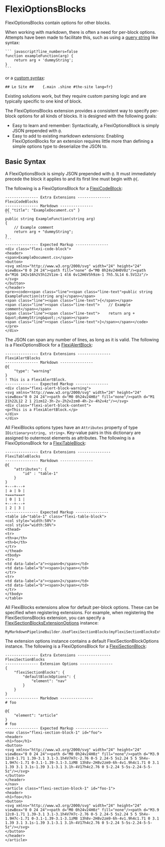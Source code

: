 ﻿# FlexiOptionsBlocks
FlexiOptionsBlocks contain options for other blocks.  

When working with markdown, there is often a need for per-block options.
Attempts have been made to facilitate this, such as using 
a [query string](https://github.com/middleman/middleman-syntax#markdown) like syntax:

````
``` javascript?line_numbers=false
function exampleFunction(arg) {
    return arg + 'dummyString';
}
```
````

or a [custom syntax](https://michelf.ca/projects/php-markdown/extra/#spe-attr):
```
## Le Site ##    {.main .shine #the-site lang=fr}
```

Existing solutions work, but they require custom parsing logic and are typically specific to one kind of block.

The FlexiOptionsBlocks extension provides a consistent way to specify per-block options for all kinds of blocks. It is designed with the following goals:

- Easy to learn and remember: Syntactically, a FlexiOptionsBlock is simply JSON prepended with `@`.
- Easy to add to existing markdown extensions: Enabling FlexiOptionBlocks for an extension requires little more than defining a
  simple options type to deserialize the JSON to.

## Basic Syntax
A FlexiOptionsBlock is simply JSON prepended with `@`. It must immediately precede the block it applies to and
its first line must begin with `@{`.

The following is a FlexiOptionsBlock for a 
[FlexiCodeBlock](https://github.com/JeremyTCD/Markdig.Extensions.FlexiBlocks/blob/master/specs/FlexiCodeBlocksSpecs.md):
```````````````````````````````` none
--------------- Extra Extensions ---------------
FlexiCodeBlocks
--------------- Markdown ---------------
@{ "title": "ExampleDocument.cs" }
```
public string ExampleFunction(string arg)
{
    // Example comment
    return arg + "dummyString";
}
```
--------------- Expected Markup ---------------
<div class="flexi-code-block">
<header>
<span>ExampleDocument.cs</span>
<button>
<svg xmlns="http://www.w3.org/2000/svg" width="24" height="24" viewBox="0 0 24 24"><path fill="none" d="M0 0h24v24H0V0z"/><path d="M16 1H2v16h2V3h12V1zm-1 4l6 6v12H6V5h9zm-1 7h5.5L14 6.5V12z"/></svg>
</button>
</header>
<pre><code><span class="line"><span class="line-text">public string ExampleFunction(string arg)</span></span>
<span class="line"><span class="line-text">{</span></span>
<span class="line"><span class="line-text">    // Example comment</span></span>
<span class="line"><span class="line-text">    return arg + &quot;dummyString&quot;;</span></span>
<span class="line"><span class="line-text">}</span></span></code></pre>
</div>
````````````````````````````````

The JSON can span any number of lines, as long as it is valid. The following is a FlexiOptionsBlock for a
[FlexiAlertBlock](https://github.com/JeremyTCD/Markdig.Extensions.FlexiBlocks/blob/master/specs/FlexiAlertBlocksSpecs.md): 
```````````````````````````````` none
--------------- Extra Extensions ---------------
FlexiAlertBlocks
--------------- Markdown ---------------
@{
    "type": "warning"
}
! This is a FlexiAlertBlock.
--------------- Expected Markup ---------------
<div class="flexi-alert-block-warning">
<svg xmlns="http://www.w3.org/2000/svg" width="24" height="24" viewBox="0 0 24 24"><path d="M0 0h24v24H0z" fill="none"/><path d="M1 21h22L12 2 1 21zm12-3h-2v-2h2v2zm0-4h-2v-4h2v4z"/></svg>
<div class="flexi-alert-block-content">
<p>This is a FlexiAlertBlock.</p>
</div>
</div>
````````````````````````````````

All FlexiBlocks options types have an `Attributes` property of type `IDictionary<string, string>`. Key-value
pairs in this dictionary are assigned to outermost elements as attributes. The following is a FlexiOptionsBlock for a
[FlexiTableBlock](https://github.com/JeremyTCD/Markdig.Extensions.FlexiBlocks/blob/master/specs/FlexiTableBlocksSpecs.md): 
```````````````````````````````` none
--------------- Extra Extensions ---------------
FlexiTableBlocks
--------------- Markdown ---------------
@{
    "attributes": {
        "id" : "table-1"
    }
}
+---+---+
| a | b |
+===+===+
| 0 | 1 |
+---+---+
| 2 | 3 |
--------------- Expected Markup ---------------
<table id="table-1" class="flexi-table-block">
<col style="width:50%">
<col style="width:50%">
<thead>
<tr>
<th>a</th>
<th>b</th>
</tr>
</thead>
<tbody>
<tr>
<td data-label="a"><span>0</span></td>
<td data-label="b"><span>1</span></td>
</tr>
<tr>
<td data-label="a"><span>2</span></td>
<td data-label="b"><span>3</span></td>
</tr>
</tbody>
</table>
````````````````````````````````

All FlexiBlocks extensions allow for default per-block options. These can be specified when registering extensions.
For example, when registering the FlexiSectionsBlocks extension, you can specify a [FlexiSectionBlocksExtensionOptions](https://github.com/JeremyTCD/Markdig.Extensions.FlexiBlocks/blob/master/specs/FlexiSectionBlocksSpecs.md#flexisectionblocksextensionoptions)
instance:

``` 
MyMarkdownPipelineBuilder.UseFlexiSectionBlocks(myFlexiSectionBlocksExtensionOptions);
```
The extension options instance contains a default FlexiSectionBlockOptions instance.
The following is a FlexiOptionsBlock for a
[FlexiSectionBlock](https://github.com/JeremyTCD/Markdig.Extensions.FlexiBlocks/blob/master/specs/FlexiSectionBlocksSpecs.md): 
```````````````````````````````` none
--------------- Extra Extensions ---------------
FlexiSectionBlocks
--------------- Extension Options ---------------
{
    "flexiSectionBlocks": {
        "defaultBlockOptions": {
            "element": "nav"
        }
    }
}
--------------- Markdown ---------------
# foo

@{
    "element": "article"
}
# foo
--------------- Expected Markup ---------------
<nav class="flexi-section-block-1" id="foo">
<header>
<h1>foo</h1>
<button>
<svg xmlns="http://www.w3.org/2000/svg" width="24" height="24" viewBox="0 0 24 24"><path d="M0 0h24v24H0z" fill="none"/><path d="M3.9 12c0-1.71 1.39-3.1 3.1-3.1h4V7H7c-2.76 0-5 2.24-5 5s2.24 5 5 5h4v-1.9H7c-1.71 0-3.1-1.39-3.1-3.1zM8 13h8v-2H8v2zm9-6h-4v1.9h4c1.71 0 3.1 1.39 3.1 3.1s-1.39 3.1-3.1 3.1h-4V17h4c2.76 0 5-2.24 5-5s-2.24-5-5-5z"/></svg>
</button>
</header>
</nav>
<article class="flexi-section-block-1" id="foo-1">
<header>
<h1>foo</h1>
<button>
<svg xmlns="http://www.w3.org/2000/svg" width="24" height="24" viewBox="0 0 24 24"><path d="M0 0h24v24H0z" fill="none"/><path d="M3.9 12c0-1.71 1.39-3.1 3.1-3.1h4V7H7c-2.76 0-5 2.24-5 5s2.24 5 5 5h4v-1.9H7c-1.71 0-3.1-1.39-3.1-3.1zM8 13h8v-2H8v2zm9-6h-4v1.9h4c1.71 0 3.1 1.39 3.1 3.1s-1.39 3.1-3.1 3.1h-4V17h4c2.76 0 5-2.24 5-5s-2.24-5-5-5z"/></svg>
</button>
</header>
</article>
````````````````````````````````
